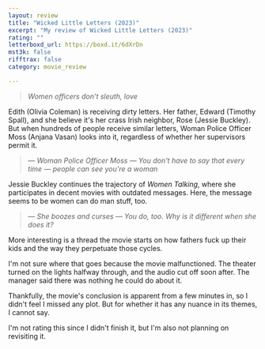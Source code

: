 ```yaml
---
layout: review
title: "Wicked Little Letters (2023)"
excerpt: "My review of Wicked Little Letters (2023)"
rating: ""
letterboxd_url: https://boxd.it/6dXrDn
mst3k: false
rifftrax: false
category: movie_review

---
```


<blockquote><i>Women officers don't sleuth, love</i></blockquote>Edith (Olivia Coleman) is receiving dirty letters. Her father, Edward (Timothy Spall), and she believe it's her crass Irish neighbor, Rose (Jessie Buckley). But when hundreds of people receive similar letters, Woman Police Officer Moss (Anjana Vasan) looks into it, regardless of whether her supervisors permit it.

<blockquote><i>— Woman Police Officer Moss
</i><i>— You don't have to say that every time — people can see you're a woman</i></blockquote>Jessie Buckley continues the trajectory of <i>Women Talking</i>, where she participates in decent movies with outdated messages. Here, the message seems to be women can do man stuff, too.

<blockquote><i>— She boozes and curses
</i><i>— You do, too. Why is it different when she does it?</i></blockquote>More interesting is a thread the movie starts on how fathers fuck up their kids and the way they perpetuate those cycles.

I'm not sure where that goes because the movie malfunctioned. The theater turned on the lights halfway through, and the audio cut off soon after. The manager said there was nothing he could do about it.

Thankfully, the movie's conclusion is apparent from a few minutes in, so I didn't feel I missed any plot. But for whether it has any nuance in its themes, I cannot say.

I'm not rating this since I didn't finish it, but I'm also not planning on revisiting it.